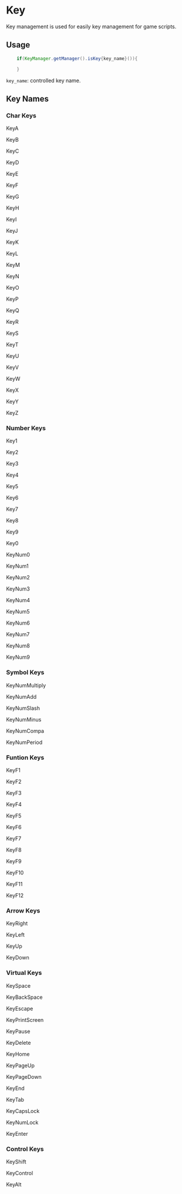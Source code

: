 # Key
Key management is used for easily key management for game scripts.

## Usage
```java
    if(KeyManager.getManager().isKey{key_name}()){

    }
```
`key_name`: controlled key name.

## Key Names
### Char Keys
KeyA

KeyB

KeyC

KeyD

KeyE

KeyF

KeyG

KeyH

KeyI

KeyJ

KeyK

KeyL

KeyM

KeyN

KeyO

KeyP

KeyQ

KeyR

KeyS

KeyT

KeyU

KeyV

KeyW

KeyX

KeyY

KeyZ

### Number Keys
Key1

Key2

Key3

Key4

Key5

Key6

Key7

Key8

Key9

Key0


KeyNum0

KeyNum1

KeyNum2

KeyNum3

KeyNum4

KeyNum5

KeyNum6

KeyNum7

KeyNum8

KeyNum9

### Symbol Keys
KeyNumMultiply

KeyNumAdd

KeyNumSlash

KeyNumMinus

KeyNumCompa

KeyNumPeriod

### Funtion Keys
KeyF1

KeyF2

KeyF3

KeyF4

KeyF5

KeyF6

KeyF7

KeyF8

KeyF9

KeyF10

KeyF11

KeyF12

### Arrow Keys
KeyRight

KeyLeft

KeyUp

KeyDown

### Virtual Keys
KeySpace

KeyBackSpace

KeyEscape

KeyPrintScreen

KeyPause

KeyDelete

KeyHome

KeyPageUp

KeyPageDown

KeyEnd

KeyTab

KeyCapsLock

KeyNumLock

KeyEnter

### Control Keys
KeyShift

KeyControl

KeyAlt
